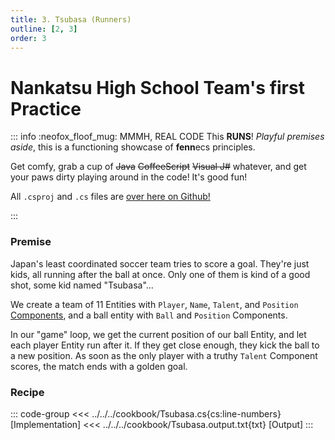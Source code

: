 ```yaml
---
title: 3. Tsubasa (Runners)
outline: [2, 3]
order: 3
---
```


# Nankatsu High School Team's first Practice

::: info :neofox_floof_mug: MMMH, REAL CODE
This **RUNS**! *Playful premises aside*, this is a functioning showcase of **fenn**ecs principles.

Get comfy, grab a cup of ~~Java~~ ~~CoffeeScript~~ ~~Visual J#~~ whatever, and get your paws dirty playing around in the code! It's good fun!

All `.csproj` and `.cs` files are [over here on Github!](https://github.com/thygrrr/fennecs/blob/main/cookbook) 

:::

### Premise
Japan's least coordinated soccer team tries to score a goal. They're just kids, all running after the ball at once. Only one of them is kind of a good shot, some kid named "Tsubasa"...

We create a team of 11 Entities with `Player`, `Name`, `Talent`, and `Position` [Components](/docs/Components/), and a ball entity with `Ball` and `Position` Components.

In our "game" loop, we get the current position of our ball Entity, and let each player Entity run after it. If they get close enough, they kick the ball to a new position. As soon as the only player with a truthy `Talent` Component scores, the match ends with a golden goal.

### Recipe
::: code-group
<<< ../../../cookbook/Tsubasa.cs{cs:line-numbers} [Implementation]
<<< ../../../cookbook/Tsubasa.output.txt{txt} [Output]
:::
